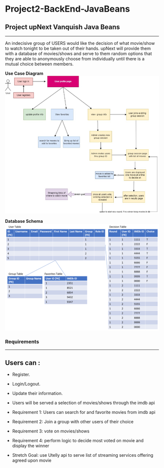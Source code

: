 # Project2-BackEnd-JavaBeans

## Project upNext Vanquish Java Beans

---

An indecisive group of USERS would like the decision of what movie/show to watch tonight to be taken out of their hands. upNext will provide them with a database of movies/shows and serve to them random options that they are able to anonymously choose from individually until there is a mutual choice between members.

**Use Case Diagram**
![](./imgs/project2-user-flow.jpg)

**Database Schema**
![](./imgs/Schema.png)

### Requirements

---

## Users can :

- Register.

- Login/Logout.

- Update their information.

- Users will be served a selection of movies/shows through the imdb api

- Requirement 1: Users can search for and favorite movies from imdb api

- Requirement 2: Join a group with other users of their choice

- Requirement 3: vote on movies/shows

- Requirement 4: perform logic to decide most voted on movie and display the winner

- Stretch Goal: use Utelly api to serve list of streaming services offering agreed upon movie
